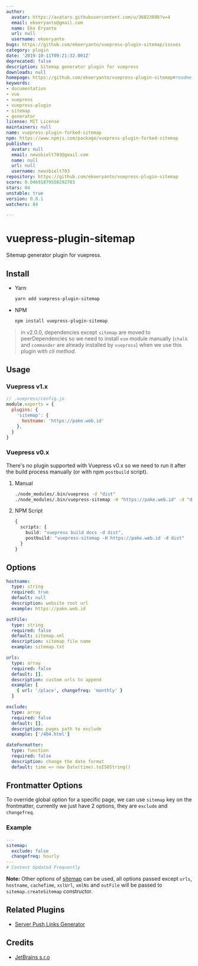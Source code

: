 ```yaml
---
author:
  avatar: https://avatars.githubusercontent.com/u/36023898?v=4
  email: ekoeryanto@gmail.com
  name: Eko Eryanto
  url: null
  username: ekoeryanto
bugs: https://github.com/ekoeryanto/vuepress-plugin-sitemap/issues
category: plugin
date: '2019-10-11T09:21:32.001Z'
deprecated: false
description: Sitemap generator plugin for vuepress
downloads: null
homepage: https://github.com/ekoeryanto/vuepress-plugin-sitemap#readme
keywords:
- documentation
- vue
- vuepress
- vuepress-plugin
- sitemap
- generator
license: MIT License
maintainers: null
name: vuepress-plugin-forked-sitemap
npm: https://www.npmjs.com/package/vuepress-plugin-forked-sitemap
publisher:
  avatar: null
  email: newsbielt703@gmail.com
  name: null
  url: null
  username: newsbielt703
repository: https://github.com/ekoeryanto/vuepress-plugin-sitemap
score: 0.04691879558292703
stars: 84
unstable: true
version: 0.0.1
watchers: 84

---
```


# vuepress-plugin-sitemap

Sitemap generator plugin for vuepress.


## Install

* Yarn

  ```sh
  yarn add vuepress-plugin-sitemap
  ```

* NPM

  ```sh
  npm install vuepress-plugin-sitemap
  ```

> in v2.0.0, dependencies except `sitemap` are moved to peerDependencies so we need to install `esm` module manually (`chalk` and `commander` are already installed by `vuepress`) when we use this plugin with *cli method*.


## Usage

### Vuepress v1.x

```js
// .vuepress/config.js
module.exports = {
  plugins: {
    'sitemap': {
      hostname: 'https://pake.web.id'
    },
  }
}
```

### Vuepress v0.x

There's no plugin supported with Vuepress v0.x so we need to run it after the build process manually (or with npm `postbuild` script).

1. Manual

   ```sh
   ./node_modules/.bin/vuepress -d "dist"
   ./node_modules/.bin/vuepress-sitemap -H "https://pake.web.id" -d "dist"
   ```

2. NPM Script

   ```ts
   {
     scripts: {
       build: "vuepress build docs -d dist",
       postbuild: "vuepress-sitemap -H https://pake.web.id -d dist"
     }
   }
   ```


## Options

```yml
hostname:
  type: string
  required: true
  default: null
  description: website root url
  example: https://pake.web.id

outFile:
  type: string
  required: false
  default: sitemap.xml
  description: sitemap file name
  example: sitemap.txt

urls:
  type: array
  required: false
  default: [],
  description: custom urls to append
  example: [
    { url: '/place', changefreq: 'monthly' }
  ]

exclude:
  type: array
  required: false
  default: [],
  description: pages path to exclude
  example: ['/404.html']

dateFormatter:
  type: function
  required: false
  description: change the date format
  default: time => new Date(time).toISOString()
```


## Frontmatter Options

To override global option for a specific page, we can use `sitemap` key on the frontmatter,
currently we just have 2 options, they are `exclude` and `changefreq`.


### Example

```yml
---
sitemap:
  exclude: false
  changefreq: hourly
---
# Content Updated Frequently
```

**Note:**
Other options of [sitemap](https://npm.im/sitemap) can be used, all options passed except `urls`, `hostname`, `cacheTime`, `xslUrl`, `xmlNs` and `outFile` will be passed to `sitemap.createSitemap` constructor.


## Related Plugins

* [Server Push Links Generator](https://github.com/ekoeryanto/vuepress-plugin-server-push)


## Credits
* [JetBrains s.r.o](https://www.jetbrains.com/?from=vuepress-plugin-sitemap)
